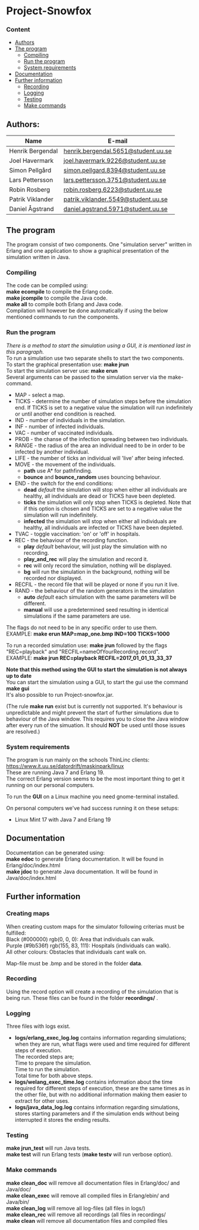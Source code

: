 # Project-Snowfox
### Content
* [Authors](#authors)
* [The program](#the-program)
  * [Compiling](#compiling)
  * [Run the program](#run-the-program)
  * [System requirements](#system-requirements)
* [Documentation](#documentation)
* [Further information](#further-information)
  * [Recording](#recording)
  * [Logging](#logging)
  * [Testing](#testing)
  * [Make commands](#make-commands)
  
## Authors:
| Name | E-mail |
| ------ | ------ |
| Henrik Bergendal | henrik.bergendal.5651@student.uu.se | 
| Joel Havermark | joel.havermark.9226@student.uu.se |
| Simon Pellgård | simon.pellgard.8394@student.uu.se |
| Lars Pettersson | lars.pettersson.3751@student.uu.se |
| Robin Rosberg | robin.rosberg.6223@student.uu.se | 
| Patrik Viklander | patrik.viklander.5549@student.uu.se | 
| Daniel Ågstrand | daniel.agstrand.5971@student.uu.se |

## The program
The program consist of two components. One "simulation server" written in Erlang and one application to show a graphical presentation of the simulation written in Java. <br>

### Compiling
The code can be compiled using: <br>
**make ecompile** to compile the Erlang code. <br>
**make jcompile** to compile the Java code. <br>
**make all** to compile both Erlang and Java code. <br>
Compilation will however be done automatically if using the below mentioned commands to run the components. <br>

### Run the program
*There is a method to start the simulation using a GUI, it is mentioned last in this paragraph.*<br>
To run a simulation use two separate shells to start the two components.<br>
To start the graphical presentation use: **make jrun**<br>
To start the simulation server use: **make erun**<br>
Several arguments can be passed to the simulation server via the make-command.<br>
* MAP - select a map.
* TICKS - determine the number of simulation steps before the simulation end. If TICKS is set to a negative value the simulation will run indefinitely or until another end condition is reached.
* IND - number of individuals in the simulation.
* INF - number of infected individuals.
* VAC - number of vaccinated individuals.
* PROB - the chanse of the infection spreading between two individuals.
* RANGE - the radius of the area an individual need to be in order to be infected by another individual.
* LIFE - the number of ticks an individual will 'live' after being infected.
* MOVE - the movement of the individuals. 
  * **path** use A\* for pathfinding.
  * **bounce** and **bounce_random** uses bouncing behaviour.
* END  - the switch for the end conditions:
  * **dead** *default* the simulation will stop when either all individuals are healthy, all individuals are dead or TICKS have been depleted. 
  * **ticks** the simulation will only stop when TICKS is depleted. Note that if this option is chosen and TICKS are set to a negative value the simulation will run indefinitely.
  * **infected** the simulation will stop when either all individuals are healthy, all individuals are infected or TICKS have been depleted.
* TVAC - toggle vaccination: 'on' or 'off' in hospitals.
* REC - the behaviour of the recording function.
   * **play** *default* behaviour, will just play the simulation with no recording.
   * **play_and_rec** will play the simulation and record it.
   * **rec** will only record the simulation, nothing will be displayed.
   * **bg** will run the simulation in the background, nothing will be recorded nor displayed.
 * RECFIL - the record file that will be played or none if you run it live.
 * RAND - the behaviour of the random generators in the simulation
   * **auto** *default* each simulation with the same parameters will be different.
   * **manual** will use a predetermined seed resulting in identical simulations if the same parameters are use.
   
 

The flags do not need to be in any specific order to use them.<br>
EXAMPLE: **make erun MAP=map_one.bmp IND=100 TICKS=1000** <br>

To run a recorded simulation use: **make jrun** followed by the flags "REC=playback" and "RECFIL=nameOfYourRecording.record".<br>
EXAMPLE: **make jrun REC=playback RECFIL=2017_01_01_13_33_37**<br>

**Note that this method using the GUI to start the simulation is not always up to date**<br>
You can start the simulation using a GUI, to start the gui use the command **make gui**<br>
It's also possible to run Project-snowfox.jar.

(The rule **make run** exist but is currently not supported. It's behaviour is unpredictable and might prevent the start of further simulations due to behaviour of the Java window. This requires you to close the Java window after every run of the simuation. It should **NOT** be used until those issues are resolved.) <br>

### System requirements
The program is run mainly on the schools ThinLinc clients: https://www.it.uu.se/datordrift/maskinpark/linux <br>
These are running Java 7 and Erlang 19.<br>
The correct Erlang version seems to be the most important thing to get it running on our personal computers. <br>

To run the **GUI** on a Linux machine you need gnome-terminal installed.<br>

On personal computers we've had success running it on these setups:
* Linux Mint 17 with Java 7 and Erlang 19

## Documentation
Documentation can be generated using: <br>
**make edoc** to generate Erlang documentation. It will be found in Erlang/doc/index.html <br>
**make jdoc** to generate Java documentation. It will be found in Java/doc/index.html <br>

## Further information
### Creating maps
When creating custom maps for the simulator following criterias must be fulfilled:<br>
Black (#000000) rgb(0, 0, 0): Area that individuals can walk.<br>
Purple (#9b536f) rgb(155, 83, 111): Hospitals (individuals can walk).<br>
All other colours: Obstacles that individuals cant walk on.<br>

Map-file must be .bmp and be stored in the folder **data**.<br>

### Recording
Using the record option will create a recording of the simulation that is being run. These files can be found in the folder **recordings/** . <br>

### Logging
Three files with logs exist.
* **logs/erlang_exec_log.log** contains information regarding simulations; when they are run, what flags were used and time required for different steps of execution.<br> 
The recorded steps are;<br>
Time to prepare the simulation.<br>
Time to run the simulation.<br>
Total time for both above steps.<br>
* **logs/welang_exec_time.log** contains information about the time required for different steps of execution, these are the same times as in the other file, but with no additional information making them easier to extract for other uses.
* **logs/java_data_log.log** contains information regarding simulations, stores starting parameters and if the simulation ends without being interrupted it stores the ending results.

### Testing
**make jrun_test** will run Java tests. <br>
**make test** will run Erlang tests (**make testv** will run verbose option). <br>

### Make commands
**make clean_doc** will remove all documentation files in Erlang/doc/ and Java/doc/ <br>
**make clean_exec** will remove all compiled files in Erlang/ebin/ and Java/bin/ <br>
**make clean_log** will remove all log-files (all files in logs/)<br>
**make clean_rec** will remove all recordings (all files in recordings/<br>
**make clean** will remove all documentation files and compiled files <br>

